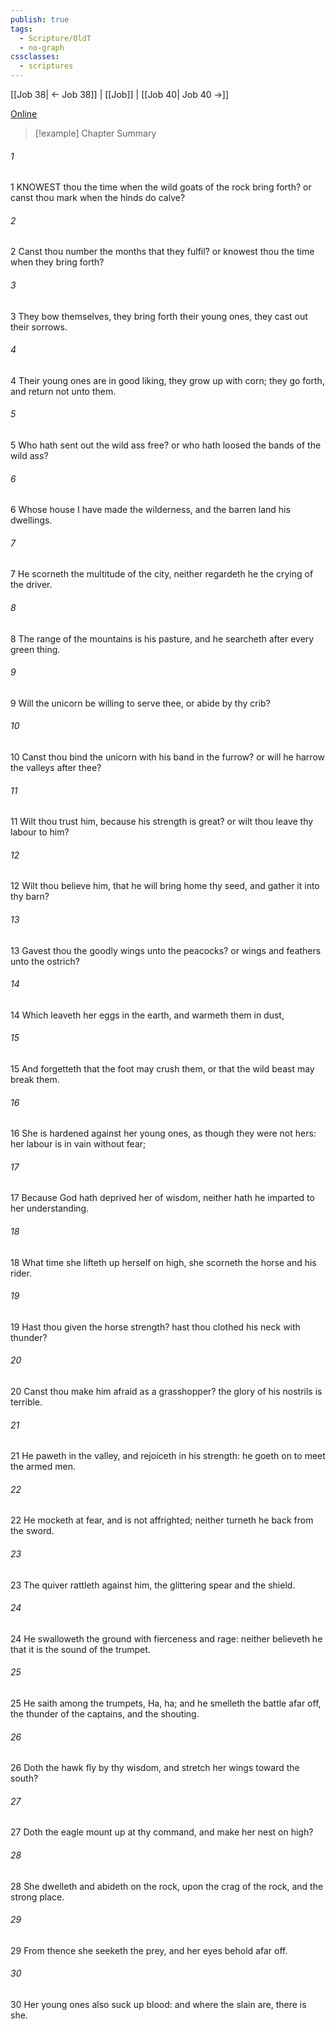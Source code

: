 ```yaml
---
publish: true
tags:
  - Scripture/OldT
  - no-graph
cssclasses:
  - scriptures
---
```

[[Job 38| ← Job 38]] | [[Job]] | [[Job 40| Job 40 →]]

[Online](https://churchofjesuschrist.org/study/scriptures/ot/job/39?lang=eng)

>[!example] Chapter Summary
>
###### 1
1 KNOWEST thou the time when the wild goats of the rock bring forth?  or canst thou mark when the hinds do calve?
###### 2
2 Canst thou number the months that they fulfil?  or knowest thou the time when they bring forth?
###### 3
3 They bow themselves, they bring forth their young ones, they cast out their sorrows.
###### 4
4 Their young ones are in good liking, they grow up with corn; they go forth, and return not unto them.
###### 5
5 Who hath sent out the wild ass free?  or who hath loosed the bands of the wild ass?
###### 6
6 Whose house I have made the wilderness, and the barren land his dwellings.
###### 7
7 He scorneth the multitude of the city, neither regardeth he the crying of the driver.
###### 8
8 The range of the mountains is his pasture, and he searcheth after every green thing.
###### 9
9 Will the unicorn be willing to serve thee, or abide by thy crib?
###### 10
10 Canst thou bind the unicorn with his band in the furrow?  or will he harrow the valleys after thee?
###### 11
11 Wilt thou trust him, because his strength is great?  or wilt thou leave thy labour to him?
###### 12
12 Wilt thou believe him, that he will bring home thy seed, and gather it into thy barn?
###### 13
13 Gavest thou the goodly wings unto the peacocks?  or wings and feathers unto the ostrich?
###### 14
14 Which leaveth her eggs in the earth, and warmeth them in dust,
###### 15
15 And forgetteth that the foot may crush them, or that the wild beast may break them.
###### 16
16 She is hardened against her young ones, as though they were not hers: her labour is in vain without fear;
###### 17
17 Because God hath deprived her of wisdom, neither hath he imparted to her understanding.
###### 18
18 What time she lifteth up herself on high, she scorneth the horse and his rider.
###### 19
19 Hast thou given the horse strength?  hast thou clothed his neck with thunder?
###### 20
20 Canst thou make him afraid as a grasshopper?  the glory of his nostrils is terrible.
###### 21
21 He paweth in the valley, and rejoiceth in his strength: he goeth on to meet the armed men.
###### 22
22 He mocketh at fear, and is not affrighted; neither turneth he back from the sword.
###### 23
23 The quiver rattleth against him, the glittering spear and the shield.
###### 24
24 He swalloweth the ground with fierceness and rage: neither believeth he that it is the sound of the trumpet.
###### 25
25 He saith among the trumpets, Ha, ha; and he smelleth the battle afar off, the thunder of the captains, and the shouting.
###### 26
26 Doth the hawk fly by thy wisdom, and stretch her wings toward the south?
###### 27
27 Doth the eagle mount up at thy command, and make her nest on high?
###### 28
28 She dwelleth and abideth on the rock, upon the crag of the rock, and the strong place.
###### 29
29 From thence she seeketh the prey, and her eyes behold afar off.
###### 30
30 Her young ones also suck up blood: and where the slain are, there is she.



